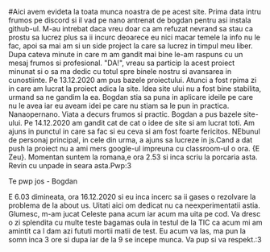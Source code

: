 #Aici avem evideta la toata munca noastra de pe acest site.
Prima data intru frumos pe discord si il vad pe nano antrenat de bogdan pentru asi instala  github-ul. M-au intrebat daca vreu doar ca am refuzat 
nevrand sa stau ca prostu sa lucrez plus sa ii incurc deoarece eu nici macar temele la info nu le fac, apoi sa mai am si un side project la care sa lucrez in timpul
 meu liber. Dupa cateva minute in care m am gandit mai bine le-am raspuns cu un mesaj frumos si profesional. "DA!", vreau sa particip la acest proiect minunat si o sa 
 ma dedic cu totul spre binele nostru si avansarea in cunostiinte. Pe 13.12.2020 am pus bazele proiectului. Atunci a fost rpima zi in care am lucrat la proiect adica 
 la site. Idea site ului nu a fost bine stabilita, urmand sa ne gandim la ea. Bogdan stia sa puna in aplicare ideile pe care nu le avea iar eu aveam idei pe care nu 
 stiam sa le pun in practica. Nanaopernano. Viata a decurs frumos si practic. Bogdan a pus bazele site-ului. Pe 14.12.2020 am gandit cat de cat o idee de site si am 
 lucrat toti. Am ajuns in punctul in care sa fac si eu ceva si am fost foarte fericitos. NEbunul de personaj principal, in cele din urma, a ajuns sa lucreze in js.Cand a dat push la proiect nu a ami mers google-ul impreuna cu classroom-ul o ora. {E Zeu}. Momentan suntem la romana,e ora 2.53 si inca scriu la porcaria asta. Revin cu unpade in seara asta.Pwp:3

Te pwp jos - Bogdan

E 6.03 dimineata, ora 16.12.2020 si eu inca incerc sa ii gases o rezolvare la problema de la about us. Uitati aici om dedicat nu ca neexperimentatii astia. Glumesc, m-am jucat Celeste pana acum iar acum ma uita pe cod. Va dresc o zi splendita cu multe teste bagamas oula in testul de la TIC ca acum mi am amintit ca l dam azi fututi mortii matii de test. Eu acum va las, ma pun la somn inca 3 ore si dupa iar de la 9 se incepe munca. Va pup si va respekt.:3